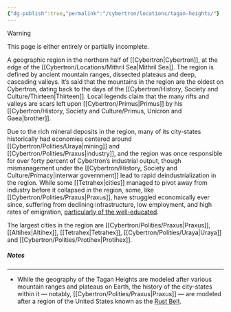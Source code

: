 ```yaml
---
{"dg-publish":true,"permalink":"/cybertron/locations/tagan-heights/"}
---
```

  
>[!warning] 
>This page is either entirely or partially incomplete. 

A geographic region in the northern half of [[Cybertron\|Cybertron]], at the edge of the [[Cybertron/Locations/Mithril Sea\|Mithril Sea]]. The region is defined by ancient mountain ranges, dissected plateaus and deep, cascading valleys. It’s said that the mountains in the region are the oldest on Cybertron, dating back to the days of the [[Cybertron/History, Society and Culture/Thirteen\|Thirteen]]. Local legends claim that the many rifts and valleys are scars left upon [[Cybertron/Primus\|Primus]] by his [[Cybertron/History, Society and Culture/Primus, Unicron and Gaea\|brother]]. 

Due to the rich mineral deposits in the region, many of its city-states historically had economies centered around [[Cybertron/Polities/Uraya\|mining]] and [[Cybertron/Polities/Praxus\|industry]], and the region was once responsible for over forty percent of Cybertron’s industrial output, though mismanagement under the [[Cybertron/History, Society and Culture/Primacy\|interwar government]] lead to rapid deindustrialization in the region. While some [[Tetrahex\|cities]] managed to pivot away from industry before it collapsed in the region, some, like [[Cybertron/Polities/Praxus\|Praxus]], have struggled economically ever since, suffering from declining infrastructure, low employment, and high rates of emigration, [particularly of the well-educated](https://en.wikipedia.org/wiki/Human_capital_flight).  

The largest cities in the region are [[Cybertron/Polities/Praxus\|Praxus]], [[Altihex\|Altihex]], [[Tetrahex\|Tetrahex]], [[Cybertron/Polities/Uraya\|Uraya]] and [[Cybertron/Polities/Protihex\|Protihex]]. 
##### Notes
---
- While the geography of the Tagan Heights are modeled after various mountain ranges and plateaus on Earth, the history of the city-states within it — notably, [[Cybertron/Polities/Praxus\|Praxus]] — are modeled after a region of the United States known as the [Rust Belt](https://en.wikipedia.org/wiki/Rust_Belt).
